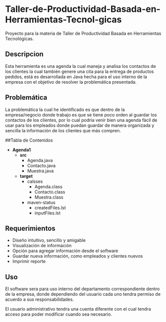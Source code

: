 # Taller-de-Productividad-Basada-en-Herramientas-Tecnol-gicas
Proyecto para la materia de Taller de Productividad Basada en Herramientas Tecnológicas. 

## Descripcion
Esta herramienta es una agenda la cual maneja y analisa los contactos de los clientes la cual también genere una cita para la entrega de productos pedidos, está es desarrollada en Java hecha para el uso interno de la empresa con el objetivo de resolver la problemática presentada.

## Problemática
La problemática la cual he identificado es que dentro de la empresa/negocio donde trabajo es que se tiene poco orden al guardar los contactos de los clientes, por lo cual podría venir bien una agenda fácil de usar para los empleados donde puedan guardar de manera organizada y sencilla la información de los clientes que más compren.

##Tabla de Contenidos

  - **Agenda1**
    - **src**
      - Agenda.java
      - Contacto.java
      - Muestra.java
    - **target**
      - calsses
        - Agenda.class
        - Contacto.class
        - Muestra.class
      - maven-status
        - createdFiles.lst
        - inputFiles.lst
      
      
## Requerimientos 

- Diseño intuitivo, sencillo y amigable
- Visualización de información
- Opción para agregar información desde el software
- Guardar nueva información, como empleados y clientes nuevos
- Imprimir reporte

## Uso
El software sera para uso interno del departamento correspondiente dentro de la empresa, donde dependiendo del usuario cada uno tendra permiso de acuerdo a sus responsabilidades.

El usuario administrativo tendra una cuenta diferente con el cual tendra acceso para poder modificar cuando sea necesario.
